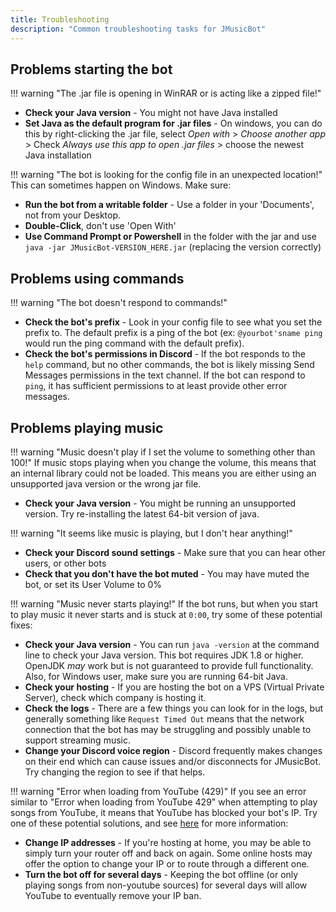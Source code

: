 ```yaml
---
title: Troubleshooting
description: "Common troubleshooting tasks for JMusicBot"
---
```


## Problems starting the bot
!!! warning "The .jar file is opening in WinRAR or is acting like a zipped file!"
* **Check your Java version** - You might not have Java installed
* **Set Java as the default program for .jar files** - On windows, you can do this by right-clicking the .jar file, select *Open with* > *Choose another app* > Check *Always use this app to open .jar files* > choose the newest Java installation

!!! warning "The bot is looking for the config file in an unexpected location!"
This can sometimes happen on Windows. Make sure:

* **Run the bot from a writable folder** - Use a folder in your 'Documents', not from your Desktop.
* **Double-Click**, don't use 'Open With'
* **Use Command Prompt or Powershell** in the folder with the jar and use `java -jar JMusicBot-VERSION_HERE.jar` (replacing the version correctly)

## Problems using commands
!!! warning "The bot doesn't respond to commands!"

* **Check the bot's prefix** - Look in your config file to see what you set the prefix to. The default prefix is a ping of the bot (ex: `@yourbot'sname ping` would run the ping command with the default prefix).
* **Check the bot's permissions in Discord** - If the bot responds to the `help` command, but no other commands, the bot is likely missing Send Messages permissions in the text channel. If the bot can respond to `ping`, it has sufficient permissions to at least provide other error messages.

## Problems playing music
!!! warning "Music doesn't play if I set the volume to something other than 100!"
If music stops playing when you change the volume, this means that an internal library could not be loaded. This means you are either using an unsupported java version or the wrong jar file.

* **Check your Java version** - You might be running an unsupported version. Try re-installing the latest 64-bit version of java.

!!! warning "It seems like music is playing, but I don't hear anything!"
* **Check your Discord sound settings** - Make sure that you can hear other users, or other bots
* **Check that you don't have the bot muted** - You may have muted the bot, or set its User Volume to 0%

!!! warning "Music never starts playing!"
If the bot runs, but when you start to play music it never starts and is stuck at `0:00`, try some of these potential fixes:

* **Check your Java version** - You can run `java -version` at the command line to check your Java version. This bot requires JDK 1.8 or higher. OpenJDK _may_ work but is not guaranteed to provide full functionality. Also, for Windows user, make sure you are running 64-bit Java.
* **Check your hosting** - If you are hosting the bot on a VPS (Virtual Private Server), check which company is hosting it.
* **Check the logs** - There are a few things you can look for in the logs, but generally something like `Request Timed Out` means that the network connection that the bot has may be struggling and possibly unable to support streaming music.
* **Change your Discord voice region** - Discord frequently makes changes on their end which can cause issues and/or disconnects for JMusicBot. Try changing the region to see if that helps.

!!! warning "Error when loading from YouTube (429)"
If you see an error similar to "Error when loading from YouTube 429" when attempting to play songs from YouTube, it means that YouTube has blocked your bot's IP. Try one of these potential solutions, and see [here](https://github.com/jagrosh/MusicBot/issues/305) for more information:

* **Change IP addresses** - If you're hosting at home, you may be able to simply turn your router off and back on again. Some online hosts may offer the option to change your IP or to route through a different one.
* **Turn the bot off for several days** - Keeping the bot offline (or only playing songs from non-youtube sources) for several days will allow YouTube to eventually remove your IP ban.
